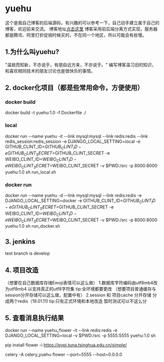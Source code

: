 # yuehu
 这个是我自己博客的后端源码，有兴趣的可以参考一下，自己动手建立属于自己的博客，欢迎前来交流。
 博客地址[点击这里](https://www.python-dog.com/) 博客采用前后端分离方式实现，服务器都是腾讯、阿里打折促销时候买的，不在同一个地区，所以可能会有些慢。
 
## 1.为什么叫yuehu?
"温故而知新，不亦说乎，有朋自远方来，不亦说乎。"
编写博客温习旧的知识，和喜欢相同技术的朋友讨论也是很快乐的事情。

## 2. docker化项目（都是些常用命令，方便使用）

### docker build

docker build -t yuehu:1.0 -f Dockerfile ./

### local

docker run --name yuehu -it --link mysql:mysql --link redis:redis --link redis_session:redis_session -e DJANGO_LOCAL_SETTING=local -e GITHUB_CLINT_ID=$GITHUB_CLINT_ID -e GITHUB_CLINT_SECRET=$GITHUB_CLINT_SECRET -e WEIBO_CLINT_ID=$WEIBO_CLINT_ID -e WEIBO_CLINT_SECRET=$WEIBO_CLINT_SECRET -v $PWD:/src -p 8000:8000 yuehu:1.0 sh run_local.sh

### docker run
docker run --name yuehu -d --link mysql:mysql --link redis:redis -e DJANGO_LOCAL_SETTING=docker -e GITHUB_CLINT_ID=$GITHUB_CLINT_ID -e GITHUB_CLINT_SECRET=$GITHUB_CLINT_SECRET -e WEIBO_CLINT_ID=$WEIBO_CLINT_ID -e WEIBO_CLINT_SECRET=$WEIBO_CLINT_SECRET -v $PWD:/src -p 8000:8000 yuehu:1.0 sh run_docker.sh

## 3. jenkins
test branch is develop

## 4. 项目改造
（想要在自己数据库存储Emoji表情可以这么做）
1.数据库字符编码由utf8mb4改为utf8mb4 以支持真正的utf8字符集
tip:全环境都要更改
（想要项目普通缓存与session分开存储可以这么做，配置中有）
2.session 和 项目cache 分开存储 分成两个redis（19.01.11)
tip:只有正式环境和本地改造 暂时测试可以不这么分
 
 
## 5. 查看消息执行结果
docker run --name yuehu_flower -it --link redis:redis -e DJANGO_LOCAL_SETTING=local -v $PWD:/src -p 5555:5555 yuehu:1.0 sh

pip install flower -i https://pypi.tuna.tsinghua.edu.cn/simple/

celery -A celery_yuehu flower --port=5555 --host=0.0.0.0
